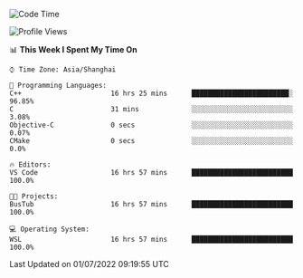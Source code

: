 <!--START_SECTION:waka-->
![Code Time](http://img.shields.io/badge/Code%20Time-153%20hrs%2044%20mins-blue)

![Profile Views](http://img.shields.io/badge/Profile%20Views-0-blue)

📊 **This Week I Spent My Time On** 

```text
⌚︎ Time Zone: Asia/Shanghai

💬 Programming Languages: 
C++                      16 hrs 25 mins      ████████████████████████░   96.85% 
C                        31 mins             ░░░░░░░░░░░░░░░░░░░░░░░░░   3.08% 
Objective-C              0 secs              ░░░░░░░░░░░░░░░░░░░░░░░░░   0.07% 
CMake                    0 secs              ░░░░░░░░░░░░░░░░░░░░░░░░░   0.0%

🔥 Editors: 
VS Code                  16 hrs 57 mins      █████████████████████████   100.0%

🐱‍💻 Projects: 
BusTub                   16 hrs 57 mins      █████████████████████████   100.0%

💻 Operating System: 
WSL                      16 hrs 57 mins      █████████████████████████   100.0%

```


 Last Updated on 01/07/2022 09:19:55 UTC
<!--END_SECTION:waka-->